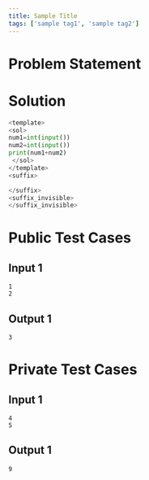 ```yaml
---
title: Sample Title
tags: ['sample tag1', 'sample tag2']
---
```


# Problem Statement

# Solution
```python test.py  -r 'python test.py'
<template>
<sol>
num1=int(input())
num2=int(input())
print(num1+num2)
 </sol>
</template>
<suffix>

</suffix>
<suffix_invisible>
</suffix_invisible>
```

# Public Test Cases

## Input 1


```
1
2
```

## Output 1

```
3
```


# Private Test Cases

## Input 1

```
4
5
```

## Output 1

```
9
```
